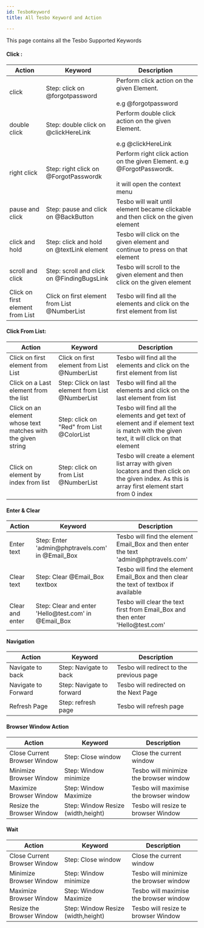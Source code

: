 ```yaml
---
id: TesboKeyword
title: All Tesbo Keyword and Action

---
```




This page contains all the Tesbo Supported Keywords

<h4>Click :</h4> 
<table class="demo">
	<thead>
	<tr>
		<th>Action</th>
		<th>Keyword</th>
		<th>Description</th>
	</tr>
	</thead>
	<tbody>
	<tr>
		<td> click </td>
		<td class="width30">Step: click on @forgotpassword</td>
		<td class="width40"><div> Perform click action on the given Element.<br></br> e.g @forgotpassword</div>
        </td>
	</tr>
	<tr>
		<td class="width20" > double click </td>
		<td class="width40">Step: double click on @clickHereLink</td>
		<td class="width40"><div> Perform double click action on the given Element.<br></br> e.g @clickHereLink</div>
        </td>
	</tr>
    <tr>
		<td> right click </td>
		<td class="width30">Step: right click on @ForgotPasswordk</td>
		<td class="width40"><div> Perform right click action on the given Element. e.g @ForgotPasswordk. <br></br>
        it will open the context menu</div>
        </td>
	</tr>
    <tr>
		<td> pause and click </td>
		<td class="width30">Step: pause and click on @BackButton</td>
		<td class="width40"><div> Tesbo will wait until element became clickable and then click on the given element</div>
        </td>
	</tr>
	<tr>
		<td> click and hold </td>
		<td class="width30">Step: click and hold on @textLink element</td>
		<td class="width40"><div> Tesbo will click on the given element  and continue to press on that element</div>
        </td>
	</tr>
	<tr>
		<td> scroll and click </td>
		<td class="width30">Step: scroll and click on @FindingBugsLink</td>
		<td class="width40"><div> Tesbo will scroll to the given element  and then click on the given element</div>
        </td>
	</tr>
	<tr>
		<td class="width10"> Click on first element from List </td>
		<td class="width30">Click on first element from List @NumberList</td>
		<td class="width40"><div> Tesbo will find all the elements and click on the first element from list</div>
        </td>
	</tr>
    </tbody>
</table>

<h4>Click From List:</h4> 
<table>
	<thead>
	<tr>
		<th>Action</th>
		<th>Keyword</th>
		<th>Description</th>
	</tr>
	</thead>
	<tbody>
	<tr>
		<td class="width10"> Click on first element from List </td>
		<td class="width30">Click on first element from List @NumberList</td>
		<td class="width40"><div> Tesbo will find all the elements and click on the first element from list</div>
        </td>
	</tr>
	<tr>
		<td class="width10"> Click on a Last element from the list </td>
		<td class="width30">Step: Click on last element from List @NumberList</td>
		<td class="width40"><div> Tesbo will find all the elements and click on the last element from list</div>
        </td>
	</tr>
	<tr>
		<td class="width10"> Click on an element whose text matches with the given string </td>
		<td class="width30">Step: click on "Red" from List @ColorList</td>
		<td class="width40"><div> Tesbo will find all the elements and get text of element and if element text is match with the given text, it will click on that element</div>
        </td>
	</tr>
	<tr>
		<td class="width10"> Click on element by index from list </td>
		<td class="width30">Step: click on from List @NumberList</td>
		<td class="width40"><div> Tesbo will create a element list array with given locators and then click on the given index. As this is array first element start from 0 index</div>
        </td>
	</tr>
    </tbody>
</table>



<h4>Enter & Clear</h4> 
<table>
	<thead>
	<tr>
		<th>Action</th>
		<th>Keyword</th>
		<th>Description</th>
	</tr>
	</thead>
	<tbody>
	<tr>
		<td class="width10">Enter text</td>
		<td class="width30">Step: Enter 'admin@phptravels.com' in @Email_Box</td>
		<td class="width40"><div> Tesbo will find the element Email_Box and then enter the text 'admin@phptravels.com'</div>
        </td>
	</tr>
	<tr>
		<td class="width10">Clear  text</td>
		<td class="width30">Step: Clear @Email_Box textbox</td>
		<td class="width40"><div> Tesbo will find the element Email_Box and then clear the text of textbox if available</div>
        </td>
	</tr>
	<tr>
		<td class="width10">Clear and enter</td>
		<td class="width30">Step: Clear and enter 'Hello@test.com' in @Email_Box</td>
		<td class="width40"><div> Tesbo will clear the text first from Email_Box and then enter 'Hello@test.com'</div>
        </td>
	</tr>
    </tbody>
</table>


<h4>Navigation</h4> 
<table>
	<thead>
	<tr>
		<th>Action</th>
		<th>Keyword</th>
		<th>Description</th>
	</tr>
	</thead>
	<tbody>
	<tr>
		<td class="width10">Navigate to back</td>
		<td class="width30">Step: Navigate to back</td>
		<td class="width40"><div> Tesbo will redirect to the previous page</div>
        </td>
	</tr>
	<tr>
		<td class="width10">Navigate to Forward</td>
		<td class="width30">Step: Navigate to forward</td>
		<td class="width40"><div> Tesbo will redirected on the Next Page</div> </td>
	</tr>
	<tr>
		<td class="width10">Refresh Page</td>
		<td class="width30">Step: refresh  page</td>
		<td class="width40"><div> Tesbo will refresh page</div>
        </td>
	</tr>
    </tbody>
</table>

<h4>Browser Window Action</h4> 
<table>
	<thead>
	<tr>
		<th>Action</th>
		<th>Keyword</th>
		<th>Description</th>
	</tr>
	</thead>
	<tbody>
	<tr>
		<td class="width10">Close Current Browser Window</td>
		<td class="width30">Step: Close window</td>
		<td class="width40"><div> Close the current window</div>
        </td>
	</tr>
	<tr>
		<td class="width10">Minimize Browser Window</td>
		<td class="width30">Step: Window minimize</td>
		<td class="width40"><div> Tesbo will minimize the browser window</div> </td>
	</tr>
	<tr>
		<td class="width10">Maximize Browser Window</td>
		<td class="width30">Step: Window Maximize</td>
		<td class="width40"><div> Tesbo will maximise the browser window</div>
        </td>
	</tr>
	<tr>
		<td class="width10">Resize the Browser Window</td>
		<td class="width30">Step: Window Resize (width,height)</td>
		<td class="width40"><div> Tesbo will resize te browser Window</div>
        </td>
	</tr>
    </tbody>
</table>


<h4>Wait</h4> 
<table>
	<thead>
	<tr>
		<th>Action</th>
		<th>Keyword</th>
		<th>Description</th>
	</tr>
	</thead>
	<tbody>
	<tr>
		<td class="width10">Close Current Browser Window</td>
		<td class="width30">Step: Close window</td>
		<td class="width40"><div> Close the current window</div>
        </td>
	</tr>
	<tr>
		<td class="width10">Minimize Browser Window</td>
		<td class="width30">Step: Window minimize</td>
		<td class="width40"><div> Tesbo will minimize the browser window</div> </td>
	</tr>
	<tr>
		<td class="width10">Maximize Browser Window</td>
		<td class="width30">Step: Window Maximize</td>
		<td class="width40"><div> Tesbo will maximise the browser window</div>
        </td>
	</tr>
	<tr>
		<td class="width10">Resize the Browser Window</td>
		<td class="width30">Step: Window Resize (width,height)</td>
		<td class="width40"><div> Tesbo will resize te browser Window</div>
        </td>
	</tr>
    </tbody>
</table>